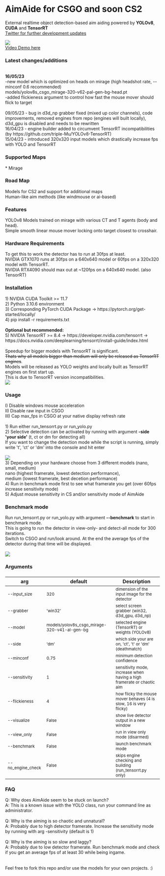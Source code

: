 # AimAide for CSGO and soon CS2

External realtime object detection-based aim aiding powered by <b>YOLOv8</b>, <b>CUDA</b> and <b>TensorRT</b><br>
[Twitter for further development updates](https://twitter.com/AimAideCS)

<img src="/docs/header_cts.jpg"><br>
[Video Demo here](https://github.com/schelmi1/AimAide/blob/main/docs/demo.mp4?raw=true)
<br>

<h3>Latest changes/additions</h3>


<br>
<b>16/05/23</b><br>
-new model which is optimized on heads on mirage (high headshot rate, --minconf 0.6 recommended)<br>
models/yolov8s_csgo_mirage-320-v62-pal-gen-bg-head.pt<br>
-added flickieness argument to control how fast the mouse mover should flick to target
<br><br>
09/05/23 - bug in d3d_np grabber fixed (mixed up color channels), code improvements, removed engines from repo (engines will built locally),<br> d3d_gpu is disabled and needs to be rewritten<br>
16/04/23 - engine builder added to circumvent TensorRT incompatibilities <br>(by https://github.com/triple-Mu/YOLOv8-TensorRT)<br>
15/04/23 - introduced 320x320 input models which drastically increase fps with YOLO and TensorRT<br>


<h3>Supported Maps</h3>
* Mirage

<h3>Road Map</h3>
Models for CS2 and support for additional maps<br>
Human-like aim methods (like windmouse or ai-based)

<h3>Features</h3>
YOLOv8 Models trained on mirage with various CT and T agents (body and head).<br>
Simple smooth linear mouse mover locking onto target closest to crosshair.<br>

<h3>Hardware Requirements</h3>
To get this to work the detector has to run at 30fps at least.<br>
NVIDIA GTX1070 runs at 30fps on a 640x640 model or 60fps on a 320x320 model with TensorRT.<br>
NVIDIA RTX4090 should max out at ~120fps on a 640x640 model. (also TensorRT)<br>

<h3>Installation</h3>
1) NVIDIA CUDA Toolkit >= 11.7<br>
2) Python 3.10.6 environment<br>
3) Corresponding PyTorch CUDA Package -> https://pytorch.org/get-started/locally/<br>
4) pip install -r requirements.txt<br><br>
<b>Optional but recommended:</b><br>
5) NVIDIA TensorRT >= 8.4 -> https://developer.nvidia.com/tensorrt -> https://docs.nvidia.com/deeplearning/tensorrt/install-guide/index.html<br> 
<br>
Speedup for bigger models with TensorRT is significant.<br>
<s>Thats why all models bigger than medium will only be released as TensorRT engines</s>.<br>
Models will be released as YOLO weights and locally built as TensorRT engines on first start up.<br>
This is due to TensorRT version incompatibilities.<br>

<img src="/docs/TensorRT_Speedup.png">

<h3>Usage</h3>
I) Disable windows mouse acceleration<br>
II) Disable raw input in CSGO<br>
III) Cap max_fps in CSGO at your native display refresh rate<br>
<br>
1) Run either run_tensorrt.py or run_yolo.py<br>
2) Selective detection can be activated by running with argument <b>-side 'your side'</b> (t, ct or dm for detecting all)<br>
If you want to change the detection mode while the script is running, simply write 't', 'ct' or 'dm' into the console and hit enter<br><br>
<img src="/docs/side_switch.png"><br>
3) Depending on your hardware choose from 3 different models (nano, small, medium)<br>
nano (highest framerate, lowest detection performance),<br>
medium (lowest framerate, best decetion performance)<br>
4) Run in benchmark mode first to see what framerate you get (over 60fps increase sensitivity mode)<br>
5) Adjust mouse sensitivity in CS and/or sensitivity mode of AimAide

<h3>Benchmark mode</h3>
Run run_tensorrt.py or run_yolo.py with argument <b>--benchmark</b> to start in benchmark mode.<br>
This is going to run the detector in view-only- and detect-all mode for 300 iterations.<br>
Switch to CSGO and run/look around. At the end the average fps of the detector during that time will be displayed.
<br><br>
<img src="/docs/benchmark_mode1.png">

<h3>Arguments<h3>
  
| arg      | default   | Description                                                                                                |
| ----      | ---       | ---                                                                                                       |
| <sub>--input_size</sub> | <sub>320</sub>             | <sub>dimension of the input image for the detector</sub>                  |
| <sub>--grabber</sub>    | <sub>'win32'</sub>         | <sub>select screen grabber (win32, d3d_gpu, d3d_np) </sub>                           |
| <sub>--model</sub>      | <sub>models/yolov8s_csgo_mirage-320-v41-al-gen-bg</sub>| <sub>selected engine (TensorRT) or weights (YOLOv8)</sub>|       
| <sub>--side </sub>      | <sub>'dm'</sub>  | <sub>which side your are on, 'ct', 't' or 'dm' (deathmatch)</sub>                  | 
| <sub>--minconf </sub>   | <sub>0.75</sub>  | <sub>minimum detection confidence</sub>                                            |  
| <sub>--sensitivity</sub>     | <sub>1</sub> | <sub>sensitivity mode, increase when having a high framerate or chaotic aim</sub>  |
| <sub>--flickieness</sub>     |<sub>4</sub>  | <sub>how flicky the mouse mover behaves (4 is slow, 16 is very flicky)</sub>  |
| <sub>--visualize</sub>       |<sub>False</sub> | <sub>show live detector output in a new window</sub>                               |
| <sub>--view_only </sub>      |<sub>False</sub> | <sub>run in view only mode (disarmed)</sub>                                        |
| <sub>--benchmark</sub>       | <sub>False</sub> | <sub>launch benchmark mode</sub>                                                   |
| <sub>--no_engine_check</sub> | <sub>False</sub> | <sub>skips engine checking and building (run_tensorrt.py only)</sub>       |



<h3>FAQ</h3>
Q: Why does AimAide seem to be stuck on launch?<br>
A: This is a known issue with the YOLO class, run your command line as administrator.<br>
<br>
Q: Why is the aiming is so chaotic and unnatural?<br>
A: Probably due to high detector framerate. Increase the sensitivity mode by running with arg -sensitivity (default is 1)<br>
<br>
Q: Why is the aiming is so slow and laggy?<br>
A: Probably due to low detector framerate. Run benchmark mode and check if you get an average fps of at least 30 while being ingame.<br>
<br><br>
Feel free to fork this repo and/or use the models for your own projects. :)

